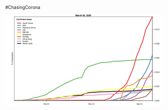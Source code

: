#ChasingCorona

![perc. of population confirmed](https://raw.githubusercontent.com/meuleman/ChasingCorona/master/percentage_population_confirmed_top9_min50_latest.png "% of per-country population that are confirmed cases")


